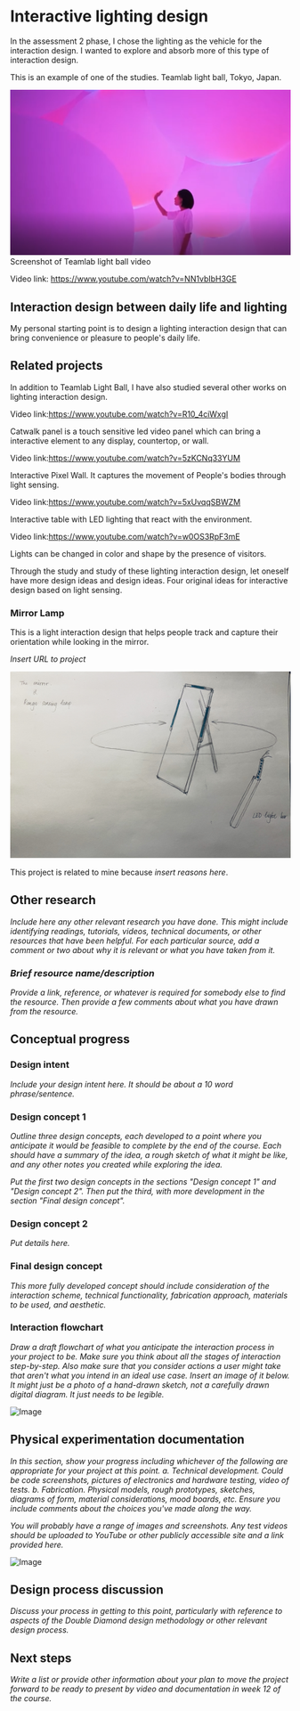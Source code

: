 # Interactive lighting design

In the assessment 2 phase, I chose the lighting as the vehicle for the interaction design. I wanted to explore and absorb more of this type of interaction design.

This is an example of one of the studies. Teamlab light ball, Tokyo, Japan.

![Image](11.png)Screenshot of Teamlab light ball video

Video link: https://www.youtube.com/watch?v=NN1vbIbH3GE



## Interaction design between daily life and lighting ##
My personal starting point is to design a lighting interaction design that can bring convenience or pleasure to people's daily life.

## Related projects ##
In addition to Teamlab Light Ball, I have also studied several other works on lighting interaction design.


Video link:https://www.youtube.com/watch?v=R10_4ciWxgI

Catwalk panel is a touch sensitive led video panel which can bring a interactive element to any display, countertop, or wall.


Video link:https://www.youtube.com/watch?v=5zKCNq33YUM

Interactive Pixel Wall. It captures the movement of People's bodies through light sensing.


Video link:https://www.youtube.com/watch?v=5xUvqqSBWZM

Interactive table with LED lighting that react with the environment.


Video link:https://www.youtube.com/watch?v=w0OS3RpF3mE

Lights can be changed in color and shape by the presence of visitors.

Through the study and study of these lighting interaction design, let oneself have more design ideas and design ideas. Four original ideas for interactive design based on light sensing.


### Mirror Lamp ###
This is a light interaction design that helps people track and capture their orientation while looking in the mirror.

*Insert URL to project*

![Image](1.jpg)

This project is related to mine because *insert reasons here*.

## Other research ##
*Include here any other relevant research you have done. This might include identifying readings, tutorials, videos, technical documents, or other resources that have been helpful. For each particular source, add a comment or two about why it is relevant or what you have taken from it.*

### *Brief resource name/description* ###

*Provide a link, reference, or whatever is required for somebody else to find the resource. Then provide a few comments about what you have drawn from the resource.*

## Conceptual progress ##

### Design intent ###
*Include your design intent here. It should be about a 10 word phrase/sentence.*

### Design concept 1 ###
*Outline three design concepts, each developed to a point where you anticipate it would be feasible to complete by the end of the course. Each should have a summary of the idea, a rough sketch of what it might be like, and any other notes you created while exploring the idea.* 

*Put the first two design concepts in the sections "Design concept 1" and "Design concept 2". Then put the third, with more development in the section "Final design concept".*

### Design concept 2 ###
*Put details here.*

### Final design concept ###
*This more fully developed concept should include consideration of the interaction scheme, technical functionality, fabrication approach, materials to be used, and aesthetic.*

### Interaction flowchart ###
*Draw a draft flowchart of what you anticipate the interaction process in your project to be. Make sure you think about all the stages of interaction step-by-step. Also make sure that you consider actions a user might take that aren't what you intend in an ideal use case. Insert an image of it below. It might just be a photo of a hand-drawn sketch, not a carefully drawn digital diagram. It just needs to be legible.*

![Image](missingimage.png)

## Physical experimentation documentation ##

*In this section, show your progress including whichever of the following are appropriate for your project at this point.
a.	Technical development. Could be code screenshots, pictures of electronics and hardware testing, video of tests. 
b.	Fabrication. Physical models, rough prototypes, sketches, diagrams of form, material considerations, mood boards, etc.
Ensure you include comments about the choices you've made along the way.*

*You will probably have a range of images and screenshots. Any test videos should be uploaded to YouTube or other publicly accessible site and a link provided here.*

![Image](missingimage.png)

## Design process discussion ##
*Discuss your process in getting to this point, particularly with reference to aspects of the Double Diamond design methodology or other relevant design process.*

## Next steps ##
*Write a list or provide other information about your plan to move the project forward to be ready to present by video and documentation in week 12 of the course.*
